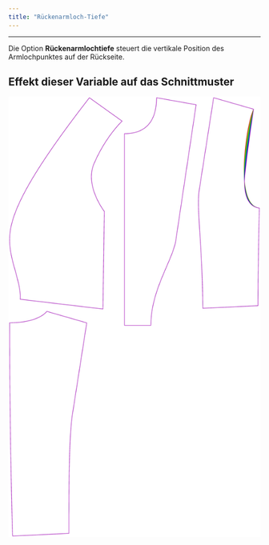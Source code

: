 ```yaml
---
title: "Rückenarmloch-Tiefe"
---
```


***

Die Option **Rückenarmlochtiefe** steuert die vertikale Position des Armlochpunktes auf der Rückseite.

## Effekt dieser Variable auf das Schnittmuster

![Dieses Bild zeigt den Effekt dieser Option, indem es mehrere Varianten überlagert, die einen anderen Wert für diese Option haben](noble_backarmholepitchdepth_sample.svg "Effekt dieser Option auf das Schnittmuster")

